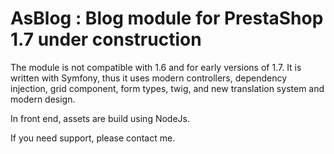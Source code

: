 # AsBlog : Blog module for PrestaShop 1.7 under construction

The module is not compatible with 1.6 and for early versions of 1.7. It is written with Symfony, thus it uses modern controllers, dependency injection, grid component, form types, twig, and new translation system and modern design.

In front end, assets are build using NodeJs.

If you need support, please contact me.
